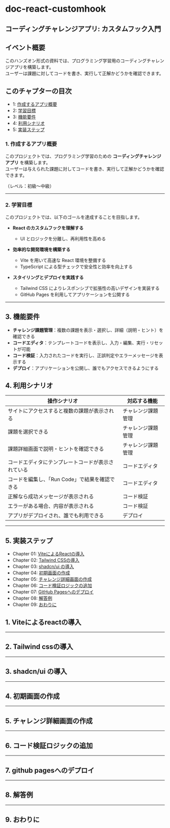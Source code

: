 # doc-react-customhook

## コーディングチャレンジアプリ: カスタムフック入門

## イベント概要

このハンズオン形式の資料では、プログラミング学習用のコーディングチャレンジアプリを構築します。  
ユーザーは課題に対してコードを書き、実行して正解かどうかを確認できます。

## このチャプターの目次

- 1: [作成するアプリ概要](#1-作成するアプリ概要)
- 2: [学習目標](#2-学習目標)
- 3: [機能要件](#3-機能要件)
- 4: [利用シナリオ](#4-利用シナリオ)
- 5: [実装ステップ](#5-実装ステップ)

### 1. 作成するアプリ概要

このプロジェクトでは、プログラミング学習のための **コーディングチャレンジアプリ** を構築します。  
ユーザーは与えられた課題に対してコードを書き、実行して正解かどうかを確認できます。

（レベル：初級〜中級）

---

### 2. 学習目標

このプロジェクトでは、以下のゴールを達成することを目指します。

- **React のカスタムフックを理解する**  
  - UI とロジックを分離し、再利用性を高める  

- **効率的な開発環境を構築する**  
  - Vite を用いて高速な React 環境を整備する  
  - TypeScript による型チェックで安全性と効率を向上する  

- **スタイリングとデプロイを実践する**  
  - Tailwind CSS によりレスポンシブで拡張性の高いデザインを実装する  
  - GitHub Pages を利用してアプリケーションを公開する  

---

## 3. 機能要件

- **チャレンジ課題管理**：複数の課題を表示・選択し、詳細（説明・ヒント）を確認できる
- **コードエディタ**：テンプレートコードを表示し、入力・編集、実行・リセットが可能
- **コード検証**：入力されたコードを実行し、正誤判定やエラーメッセージを表示する
- **デプロイ**：アプリケーションを公開し、誰でもアクセスできるようにする

## 4. 利用シナリオ

| 操作シナリオ | 対応する機能 |
|-------------------|----------|
| サイトにアクセスすると複数の課題が表示される | チャレンジ課題管理 |
| 課題を選択できる | チャレンジ課題管理 |
| 課題詳細画面で説明・ヒントを確認できる | チャレンジ課題管理 |
| コードエディタにテンプレートコードが表示されている | コードエディタ |
| コードを編集し、「Run Code」で結果を確認できる | コードエディタ |
| 正解なら成功メッセージが表示される | コード検証 |
| エラーがある場合、内容が表示される | コード検証 |
| アプリがデプロイされ、誰でも利用できる | デプロイ |

---

## 5. 実装ステップ

- Chapter 01: [ViteによるReactの導入](#1-viteによるreactの導入) 
- Chapter 02: [Tailwind CSSの導入](#2-tailwind-cssの導入)   
- Chapter 03: [shadcn/ui の導入](#3-shadcnui-の導入)
- Chapter 04: [初期画面の作成](#4-初期画面の作成)  
- Chapter 05: [チャレンジ詳細画面の作成](#5-チャレンジ詳細画面の作成)  
- Chapter 06: [コード検証ロジックの追加](#6-コード検証ロジックの追加)  
- Chapter 07: [GitHub Pagesへのデプロイ](#7-github-pagesへのデプロイ)  
- Chapter 08: [解答例](#8-解答例)
- Chapter 09: [おわりに](#9-おわりに)
 
## 1. Viteによるreactの導入

---

## 2. Tailwind cssの導入

---

## 3. shadcn/ui の導入

---

## 4. 初期画面の作成

---

## 5. チャレンジ詳細画面の作成

---

## 6. コード検証ロジックの追加

---

## 7. github pagesへのデプロイ

---

## 8. 解答例

---

## 9. おわりに
